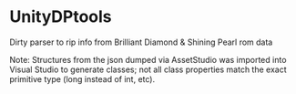 # UnityDPtools

Dirty parser to rip info from Brilliant Diamond & Shining Pearl rom data

Note:
Structures from the json dumped via AssetStudio was imported into Visual Studio to generate classes; not all class properties match the exact primitive type (long instead of int, etc).
